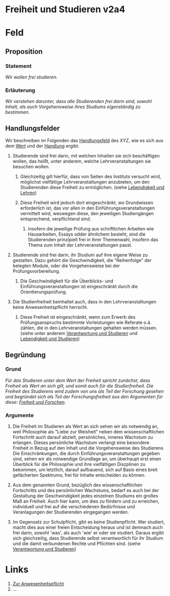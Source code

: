 <!---
   NAME - The NAME of this project is:
ethos

  FILE - The FILENAME of the current file is:
/v2a4.md

  CREATION - This project was CREATED on:
2017-01-28-16:15:00 UTC

  MODIFICATION - This project was last MODIFIED on:
2017-01-28-16:15:00 UTC

  VERSION - The current VERSION of this project is:
<git-commit-hash>-2017-01-28-16:15:00 UTC

  CREATOR(S) - This project was CREATED by:
Michael Czechowski, Martin Maga

  CONTACT - You can CONTACT the creator(s) or developer(s) of this project at:
E-Mail: mail@martinmaga.de

  COPYRIGHT - The COPYRIGHT holder of this project is:
COPYRIGHT (c) 2016 Martin Maga

  LICENSE - This project is LICENSED under the following license:
Martin Maga 2016 CC BY-SA 4.0 https://creativecommons.org

  SUBFILE – This is a SUBFILE! For more INFORMATION on this project go to:
/README.md
--->

# Freiheit und Studieren v2a4

# Feld
## Proposition
### Statement
*Wir wollen frei  studieren.*

### Erläuterung
*Wir verstehen darunter, dass alle Studierenden frei darin sind, sowohl Inhalt, als auch Vorgehensweise ihres Studiums eigenständig zu bestimmen.*

## Handlungsfelder
Wir beschreiben im Folgenden das [Handlungsfeld](../synopsis/reasons.md) des *XYZ*, wie es sich aus dem [Wert](../values/vi_value.md) und der [Handlung](../actions/ai_action.md) ergibt.

1. Studierende sind frei darin, mit welchen Inhalten sie sich beschäftigen wollen, das heißt, unter anderem, welche Lehrveranstaltungen sie besuchen wollen.

    1. Gleichzeitig gilt hierfür, dass von Seiten des Instituts versucht wird, möglichst vielfältige Lehrveranstaltungen anzubieten, um den Studierenden diese Freiheit zu ermöglichen. (siehe [Lebendigkeit und Lehren](../contents/fields/v3a2.md))
    2. Diese Freiheit wird jedoch dort eingeschränkt, wo Grundwissen erforderlich ist, das vor allen in den Einführungsveranstaltungen vermittelt wird, weswegen diese, den jeweiligen Studiengängen entsprechend, verpflichtend sind.

        1. Insofern die jeweilige Prüfung aus schriftlichen Arbeiten wie Hausarbeiten, Essays odder ähnlichem besteht, sind die Studierenden prinzipiell frei in ihrer Themenwahl, insofern das Thema zum Inhalt der Lehrveranstaltungen passt.

2. Studierende sind frei darin, ihr Studium auf ihre eigene Weise zu gestalten. Dazu gehört die Geschwindigkeit, die "Reihenfolge" der belegten Module, oder die Vorgehensweise bei der Prüfungsvorbereitung.

    1. Die Geschwindigkeit für die Überblicks- und Einführungsveranstaltungen ist eingeschränkt durch die Orientierungsprüfung.

3. Die Studienfreiheit beinhaltet auch, dass in den Lehrveranstaltungen keine Anwesenheitspflicht herrscht.

    1. Diese Freiheit ist eingeschränkt, wenn zum Erwerb des Prüfungsanspruchs bestimmte Vorleistungen wie Referate o.ä. zählen, die in den Lehrveranstaltungen gehalten werden müssen. (siehe unter anderem [Verantwortung und Studieren](../contents/fields/v6a4.md) und [Lebendigkeit und Studieren](../contents/fields/v3a4.md))

## Begründung
### Grund
*Für das Studieren unter dem Wert der Freiheit spricht zunächst, dass Freiheit als Wert an sich gilt, und somit auch für die Studierfreiheit. Die Freiheit des Studierens wird zudem von uns als Teil der Forschung gesehen und begründet sich als Teil der Forschungsfreiheit aus den Argumenten für diese: [Freiheit und Forschen](../contents/fields/v2a1.md).*

### Argumente
1. Die Freiheit im Studieren als Wert an sich sehen wir als notwendig an, weil Philosophie als "Liebe zur Weisheit" neben dem wissenschaftlichen Fortschritt auch darauf abzielt, persönliches, inneres Wachstum zu erlangen. Dieses persönliche Wachstum verlangt eine besondere Freiheit in Bezug auf den Inhalt und die Vorgehensweise des Studierens
Die Einschränkungen, die durch Einführungsveranstaltungen gegeben sind, sehen wir als notwendige Grundlage an, um überhaupt erst einen Überblick für die Philosophie und ihre vielfältigen Diszplinen zu bekommen, um letztlich, darauf aufbauend, sich auf Basis eines breit gefächerten Spektrums, frei für Inhalte entscheiden zu können.

2. Aus dem genannten Grund, bezüglich des wissenschaftlichen Fortschritts und des persönlichen Wachstums, bedarf es auch bei der Gestaltung der Geschwindigkeit jedes einzelnen Studiums ein großes Maß an Freiheit. Auch hier kann, um dies zu fördern und zu erreichen, individuell und frei auf die verschiedenen Bedürfnisse und Veranlagungen der Studierenden eingegangen werden.

3. Im Gegensatz zur Schulpflicht, gibt es keine Studienpflicht. Wer studiert, macht dies aus einer freien Entscheidung heraus und ist demnach auch frei darin, sowohl 'was', als auch 'wie' er oder sie studiert.
Daraus ergibt sich gleichzeitig, dass Studierende selbst verantwortlich für ihr Studium und die damit verbundenen Rechte und Pflichten sind. (siehe [Verantwortung und Studieren](../contents/fields/v6a4.md))


# Links
  1. [Zur Anwesenheitspflicht](https://www.stura.uni-halle.de/blog/anwesenheitspflicht-als-pruefungsvoraussetzung/)
  2. …
